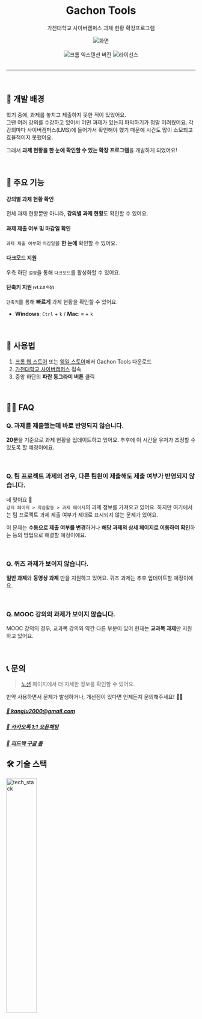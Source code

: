 <div align='center'>
   <h1>Gachon Tools</h1>
   <p>가천대학교 사이버캠퍼스 과제 현황 확장프로그램</p>
   <div>
      <img src="https://github.com/kangju2000/gachon-extension/assets/23312485/e04d38ce-07c8-452a-a649-61371bccd8b0" alt="화면" />
   </div>
   <br />
   <img src="https://img.shields.io/chrome-web-store/v/ogldncimhepjdfadhjjhkchknloncnmg" alt="크롬 익스텐션 버전"/>
   <img src="https://img.shields.io/github/license/kangju2000/gachon-extension" alt="라이선스"/>
</div>

<br />

<hr />

<br />

## 🤔 개발 배경

학기 중에, 과제를 놓치고 제출하지 못한 적이 있었어요.  
그땐 여러 강의를 수강하고 있어서 어떤 과제가 있는지 파악하기가 정말 어려웠어요. 각 강의마다 사이버캠퍼스(LMS)에 들어가서 확인해야 했기 때문에 시간도 많이 소모되고 효율적이지 못했어요.

그래서 **과제 현황을 한 눈에 확인할 수 있는 확장 프로그램**을 개발하게 되었어요!

<br />

## 📝 주요 기능

#### 강의별 과제 현황 확인

전체 과제 현황뿐만 아니라, **강의별 과제 현황**도 확인할 수 있어요.

#### 과제 제출 여부 및 마감일 확인

`과제 제출 여부`와 `마감일`을 **한 눈에** 확인할 수 있어요.

#### 다크모드 지원

우측 하단 `설정`을 통해 `다크모드`를 활성화할 수 있어요.

<h4> 단축키 지원 <sub><sup>(v1.2.0 이상)</sup><sub></h4>

`단축키`를 통해 **빠르게** 과제 현황을 확인할 수 있어요.

- **Windows**: `Ctrl` + `k` / **Mac**: `⌘` + `k`

<br />

## 📄 사용법

1. [크롬 웹 스토어](https://chrome.google.com/webstore/detail/gachon-tools-%EC%82%AC%EC%9D%B4%EB%B2%84%EC%BA%A0%ED%8D%BC%EC%8A%A4-%ED%99%95%EC%9E%A5%ED%94%84%EB%A1%9C%EA%B7%B8/ogldncimhepjdfadhjjhkchknloncnmg?hl=ko&authuser=0) 또는 [웨일 스토어](https://store.whale.naver.com/detail/llkelalglcmepcndnnadfnhcbejfdnkc)에서 Gachon Tools 다운로드
2. [가천대학교 사이버캠퍼스](https://cyber.gachon.ac.kr/) 접속
3. 중앙 하단의 **파란 동그라미 버튼** 클릭

<br />

## 🙋‍♂️ FAQ

### Q. 과제를 제출했는데 바로 반영되지 않습니다.

**20분**을 기준으로 과제 현황을 업데이트하고 있어요. 추후에 이 시간을 유저가 조정할 수 있도록 할 예정이에요.

<br />

### Q. 팀 프로젝트 과제의 경우, 다른 팀원이 제출해도 제출 여부가 반영되지 않습니다.

네 맞아요 🥲  
`강의 페이지 > 학습활동 > 과제 페이지`의 과제 정보를 가져오고 있어요. 하지만 여기에서는 팀 프로젝트 과제 제출 여부가 제대로 표시되지 않는 문제가 있어요.

이 문제는 **수동으로 제출 여부를 변경**하거나 **해당 과제의 상세 페이지로 이동하여 확인**하는 등의 방법으로 해결할 예정이에요.

<br />

### Q. 퀴즈 과제가 보이지 않습니다.

**일반 과제**와 **동영상 과제** 만을 지원하고 있어요. 퀴즈 과제는 추후 업데이트할 예정이에요.

<br />

### Q. MOOC 강의의 과제가 보이지 않습니다.

MOOC 강의의 경우, 교과목 강의와 약간 다른 부분이 있어 현재는 **교과목 과제**만 지원하고 있어요.

<br />

## 📞 문의

> [노션](https://kangju2000.notion.site/Gachon-Tools-f01d077db229434abfce605c2d26f682?pvs=4) 페이지에서 더 자세한 정보를 확인할 수 있어요.

만약 사용하면서 문제가 발생하거나, 개선점이 있다면 언제든지 문의해주세요! 🙋‍♂️

##### [📧 kangju2000@gmail.com](mailto:kangju2000@gmail.com)

##### [📱 카카오톡 1:1 오픈채팅](https://open.kakao.com/o/sU8GUmPf)

##### [📝 피드백 구글 폼](https://forms.gle/1aVSbBfwbzw9753b7)

## 🛠️ 기술 스택

<img src="https://github.com/kangju2000/gachon-extension/assets/23312485/b36177ee-6105-4d3a-9281-3ea72b964002" alt="tech_stack" width="40%" />

